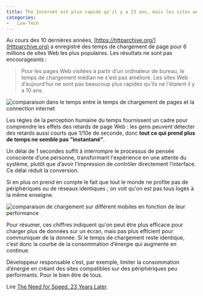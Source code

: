 ```yaml
---
title: The Internet est plus rapide qu'il y a 23 ans, mais les sites web non !
categories:
-   Low-Tech
---
```


Au cours des 10 dernières années, [https://httparchive.org/](Httparchive.org) a enregistré des temps de chargement de page pour 6 millions de sites Web les plus populaires. Les résultats ne sont pas encourageants&nbsp;:

> Pour les pages Web visitées à partir d’un ordinateur de bureau, le temps de chargement médian ne s'est pas amélioré. Les sites Web d’aujourd’hui ne sont pas beaucoup plus rapides qu'ils ne l'étaient il y a 10 ans.

![comparaison dans le temps entre le temps de chargement de pages et la connection internet](https://media.nngroup.com/media/editor/2020/05/08/change-in-page-load-time-vs-connection-speed-desktop.png)

Les règles de la perception humaine du temps fournissent un cadre pour comprendre les effets des retards de page Web : les gens peuvent détecter des retards aussi courts que 1/10e de seconde, donc **tout ce qui prend plus de temps ne semble pas "instantané"**.

Un délai de 1 secondes suffit à interrompre le processus de pensée consciente d’une personne, transformant l'expérience en une attente du système, plutôt que d’avoir l’impression de contrôler directement l’interface. Ce délai réduit la conversion.

Si en plus on prend en compte le fait que tout le monde ne profite pas de périphériques ou de réseaux identiques ; on voit qu'on est pas tous logés à la même enseigne.

![comparaison de chargement sur différent mobiles en fonction de leur performance](https://d33wubrfki0l68.cloudfront.net/6e855591b55513d9414ead5e34917c7133961338/53c38/static/c7e7dd1756462191f79441053ce9d5a7/28bdc/cost-of-js.png)

Pour résumer, ces chiffres indiquent qu'on peut être plus efficace pour charger plus de données sur un écran, mais pas plus efficient pour communiquer de la donnée. Si le temps de chargement reste identique, c’est donc la courbe de la consommation d’énergie qui augmente en continue.

Développeur responsable c’est, par exemple, limiter la consommation d’énergie en créant des sites compatibles sur des périphériques peu performants. Pour le bien être de tous.

Lire [The Need for Speed, 23 Years Later](https://www.nngroup.com/articles/the-need-for-speed/).
